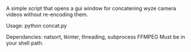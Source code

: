 A simple script that opens a gui window for concatening wyze camera videos without re-encoding them. 

Usage: python concat.py

Dependancies: natsort, tkinter, threading, subprocess
FFMPEG Must be in your shell path. 
